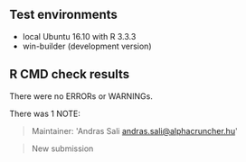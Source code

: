 ## Test environments
* local Ubuntu 16.10 with R 3.3.3
* win-builder (development version)

## R CMD check results

There were no ERRORs or WARNINGs. 

There was 1 NOTE:

> Maintainer: 'Andras Sali <andras.sali@alphacruncher.hu>'

> New submission

